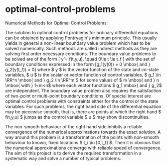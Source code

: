# optimal-control-problems
Numerical Methods for Optimal Control Problems:

The solution to optimal control problems for ordinary differential equations can be obtained by applying Pontryagin's minimum principle. This usually yields in general a non-linear boundary value problem which has to be solved numerically. Such methods are called indirect methods as they are solving first order necessary conditions. The boundary value problems to be solved are of the form \[ y'= f(t,y,u), \quad 0\le t \le t_f \] with the set of boundary conditions expressed in the form  \[g_1(y(0)) = 0 \mbox{ and } g_2(y(t_f)) = 0\] where $ y $ is the vector function of the state and co-state variables, $ u $ is the scalar or vector function of control variables, $ g_1 \in \RR^n \mbox{ and } g_2 \in \RR^m $ for some values of $ m \mbox{ and } n \mbox{ with } 1<m<n$ where each vector functions $ g_1 \mbox{ and } g_2$ are independent. The boundary value problem also requires the satisfaction of two-point or multi-point boundary conditions. Of special interest are optimal control problems with constraints either for the control or the state variables. For such problems, the right hand side of the differential equation may be piecewise smooth, that is, there are points at which the right hand $ f(t,y,u) $ jumps as the control variable $ u $ may show discontinuities.

The non-smooth behaviour of the right hand side inhibits a reliable convergence of the numerical approximations towards the exact solution. A way around this problem is a transformation of the points with non-smooth behaviour to known, fixed locations $ t_i \in [0,t_f] $. Then it is obvious that the numerical approximations converge with reliable speed of convergence. The aim of this project is to derive the required transformation in a systematic way and solve a number of typical problems.

